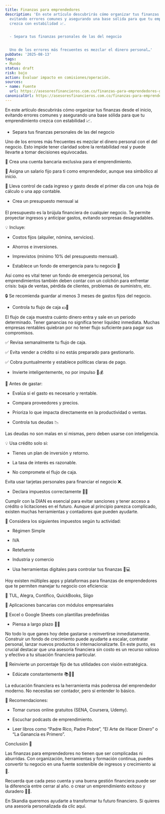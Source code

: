 ```yaml
---
title: Finanzas para emprendedores
description: 'En este artículo descubrirás cómo organizar tus finanzas desde el inicio,
  evitando errores comunes y asegurando una base sólida para que tu emprendimiento
  crezca con estabilidad 📈.


  - Separa tus finanzas personales de las del negocio


  Uno de los errores más frecuentes es mezclar el dinero personal…'
pubDate: '2025-08-13'
tags:
- Mundo
status: draft
risk: bajo
action: Evaluar impacto en comisiones/operación.
sources:
- name: Fuente
  url: https://asesoresfinancieros.com.co/finanzas-para-emprendedores-guia-esencial-para-crecer-%f0%9f%92%b8/
canonicalUrl: https://asesoresfinancieros.com.co/finanzas-para-emprendedores-guia-esencial-para-crecer-%f0%9f%92%b8/
---
```

En este artículo descubrirás cómo organizar tus finanzas desde el inicio, evitando errores comunes y asegurando una base sólida para que tu emprendimiento crezca con estabilidad 📈.

- Separa tus finanzas personales de las del negocio

Uno de los errores más frecuentes es mezclar el dinero personal con el del negocio. Esto impide tener claridad sobre la rentabilidad real y puede llevarte a tomar decisiones equivocadas.

🔸 Crea una cuenta bancaria exclusiva para el emprendimiento.

🔸 Asigna un salario fijo para ti como emprendedor, aunque sea simbólico al inicio.

🔸 Lleva control de cada ingreso y gasto desde el primer día con una hoja de cálculo o una app contable.

- Crea un presupuesto mensual 📊

El presupuesto es la brújula financiera de cualquier negocio. Te permite proyectar ingresos y anticipar gastos, evitando sorpresas desagradables.

💡 Incluye:

- Costos fijos (alquiler, nómina, servicios).

- Ahorros e inversiones.

- Imprevistos (mínimo 10% del presupuesto mensual).

- Establece un fondo de emergencia para tu negocio 🚨

Así como es vital tener un fondo de emergencia personal, los emprendimientos también deben contar con un colchón para enfrentar crisis: baja de ventas, pérdida de clientes, problemas de suministro, etc.

🔒 Se recomienda guardar al menos 3 meses de gastos fijos del negocio.

- Controla tu flujo de caja 💵🔁

El flujo de caja muestra cuánto dinero entra y sale en un periodo determinado. Tener ganancias no significa tener liquidez inmediata. Muchas empresas rentables quiebran por no tener flujo suficiente para pagar sus compromisos.

✅ Revisa semanalmente tu flujo de caja.

✅ Evita vender a crédito si no estás preparado para gestionarlo.

✅ Cobra puntualmente y establece políticas claras de pago.

- Invierte inteligentemente, no por impulso 🧠💰

🔎 Antes de gastar:

- Evalúa si el gasto es necesario y rentable.

- Compara proveedores y precios.

- Prioriza lo que impacta directamente en la productividad o ventas.

- Controla tus deudas 📉

Las deudas no son malas en sí mismas, pero deben usarse con inteligencia.

💡 Usa crédito solo si:

- Tienes un plan de inversión y retorno.

- La tasa de interés es razonable.

- No compromete el flujo de caja.

Evita usar tarjetas personales para financiar el negocio ❌.

- Declara impuestos correctamente 📑📅

Cumplir con la DIAN es esencial para evitar sanciones y tener acceso a crédito o licitaciones en el futuro. Aunque al principio parezca complicado, existen muchas herramientas y contadores que pueden ayudarte.

📌 Considera los siguientes impuestos según tu actividad:

- Régimen Simple

- IVA

- Retefuente

- Industria y comercio

- Usa herramientas digitales para controlar tus finanzas 📱💻

Hoy existen múltiples apps y plataformas para finanzas de emprendedores que te permiten manejar tu negocio con eficiencia:

🔹 TUL, Alegra, Contífico, QuickBooks, Siigo

🔹 Aplicaciones bancarias con módulos empresariales

🔹 Excel o Google Sheets con plantillas predefinidas

- Piensa a largo plazo 📆🌱

No todo lo que ganes hoy debe gastarse o reinvertirse inmediatamente. Construir un fondo de crecimiento puede ayudarte a escalar, contratar personal, lanzar nuevos productos o internacionalizarte. En este punto, es crucial destacar que una asesoría financiera sin costo es un recurso valioso y efectivo a tu situación financiera particular.

🌟 Reinvierte un porcentaje fijo de tus utilidades con visión estratégica.

- Edúcate constantemente 📚🧑🏫

La educación financiera es la herramienta más poderosa del emprendedor moderno. No necesitas ser contador, pero sí entender lo básico.

🎯 Recomendaciones:

- Tomar cursos online gratuitos (SENA, Coursera, Udemy).

- Escuchar podcasts de emprendimiento.

- Leer libros como “Padre Rico, Padre Pobre”, “El Arte de Hacer Dinero” o “La Ganancia es Primero”.

Conclusión 📝

Las finanzas para emprendedores no tienen que ser complicadas ni aburridas. Con organización, herramientas y formación continua, puedes convertir tu negocio en una fuente sostenible de ingresos y crecimiento 📊🚀.

Recuerda que cada peso cuenta y una buena gestión financiera puede ser la diferencia entre cerrar al año. o crear un emprendimiento exitoso y duradero 💼✨.

En Skandia queremos ayudarte a transformar tu futuro financiero. Si quieres una asesoría personalizada da clic aquí.